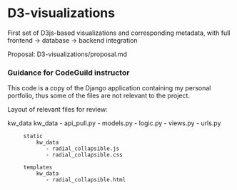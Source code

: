 # D3-visualizations
First set of D3js-based visualizations and corresponding metadata, with full frontend -> database -> backend integration

Proposal:
D3-visualizations/proposal.md


### Guidance for CodeGuild instructor
This code is a copy of the Django application containing my personal portfolio, thus some of the files are not relevant to the project.

Layout of relevant files for review:

  kw_data
     kw_data
        - api_pull.py
        - models.py
        - logic.py
        - views.py
        - urls.py

         static
             kw_data
                - radial_collapsible.js        
                - radial_collapsible.css

         templates
             kw_data
                - radial_collapsible.html
